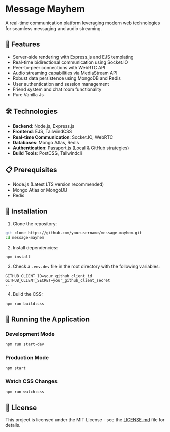 # Message Mayhem

A real-time communication platform leveraging modern web technologies for seamless messaging and audio streaming.

## 🚀 Features

- Server-side rendering with Express.js and EJS templating
- Real-time bidirectional communication using Socket.IO
- Peer-to-peer connections with WebRTC API
- Audio streaming capabilities via MediaStream API
- Robust data persistence using MongoDB and Redis
- User authentication and session management
- Friend system and chat room functionality
- Pure Vanilla Js

## 🛠️ Technologies

- **Backend**: Node.js, Express.js
- **Frontend**: EJS, TailwindCSS
- **Real-time Communication**: Socket.IO, WebRTC
- **Databases**: Mongo Atlas, Redis
- **Authentication**: Passport.js (Local & GitHub strategies)
- **Build Tools**: PostCSS, Tailwindcli

## 📋 Prerequisites

- Node.js (Latest LTS version recommended)
- Mongo Atlas or MongoDB
- Redis

## 🚀 Installation

1. Clone the repository:
```bash
git clone https://github.com/yourusername/message-mayhem.git
cd message-mayhem
```

2. Install dependencies:
```bash
npm install
```

3. Check a `.env.dev` file in the root directory with the following variables:
```env
GITHUB_CLIENT_ID=your_github_client_id
GITHUB_CLIENT_SECRET=your_github_client_secret
...
```

4. Build the CSS:
```bash
npm run build:css
```

## 🎯 Running the Application

### Development Mode
```bash
npm run start-dev
```

### Production Mode
```bash
npm start
```

### Watch CSS Changes
```bash
npm run watch:css
```

## 📄 License

This project is licensed under the MIT License - see the [LICENSE.md](LICENSE.md) file for details.
